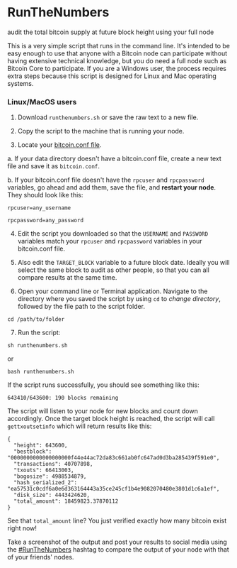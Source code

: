 # RunTheNumbers
 audit the total bitcoin supply at future block height using your full node

This is a very simple script that runs in the command line. It's intended to be easy enough to use that anyone with a Bitcoin node can participate without having extensive technical knowledge, but you do need a full node such as Bitcoin Core to participate. If you are a Windows user, the process requires extra steps because this script is designed for Linux and Mac operating systems.


### Linux/MacOS users

1. Download `runthenumbers.sh` or save the raw text to a new file.

2. Copy the script to the machine that is running your node.

3. Locate your [bitcoin.conf file](https://en.bitcoin.it/wiki/Data_directory).

  a. If your data directory doesn't have a bitcoin.conf file, create a new text file and save it as `bitcoin.conf`.

  b. If your bitcoin.conf file doesn't have the `rpcuser` and `rpcpassword` variables, go ahead and add them, save the file, and **restart your node**. They should look like this:

  `rpcuser=any_username`

  `rpcpassword=any_password`

4. Edit the script you downloaded so that the `USERNAME` and `PASSWORD` variables match your `rpcuser` and `rpcpassword` variables in your bitcoin.conf file.

5. Also edit the `TARGET_BLOCK` variable to a future block date. Ideally you will select the same block to audit as other people, so that you can all compare results at the same time.

6. Open your command line or Terminal application. Navigate to the directory where you saved the script by using `cd` to *change directory*, followed by the file path to the script folder.

  `cd /path/to/folder`

7. Run the script:

  `sh runthenumbers.sh` 

  or

  `bash runthenumbers.sh`

If the script runs successfully, you should see something like this:

  `643410/643600: 190 blocks remaining`

The script will listen to your node for new blocks and count down accordingly. Once the target block height is reached, the script will call `gettxoutsetinfo` which will return results like this:

    {
      "height": 643600,
      "bestblock": "0000000000000000000f44e44ac72da83c661ab0fc647ad0d3ba285439f591e0",
      "transactions": 40707898,
      "txouts": 66413003,
      "bogosize": 4988534879,
      "hash_serialized_2": "ea57531c0cdf6a0e6d363164443a35ce245cf1b4e9082070480e3801d1c6a1ef",
      "disk_size": 4443424620,
      "total_amount": 18459823.37870112
    }

See that `total_amount` line? You just verified exactly how many bitcoin exist right now!

Take a screenshot of the output and post your results to social media using the [#RunTheNumbers](https://twitter.com/search?q=%23RunTheNumbers&src=typed_query&f=live) hashtag to compare the output of your node with that of your friends' nodes.